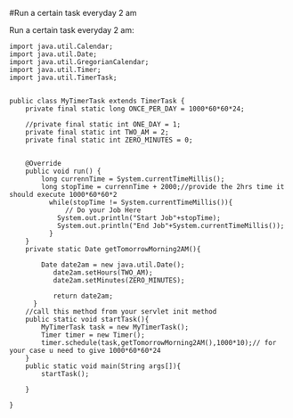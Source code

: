 #Run a certain task everyday 2 am

Run a certain task everyday 2 am:

	import java.util.Calendar;
	import java.util.Date;
	import java.util.GregorianCalendar;
	import java.util.Timer;
	import java.util.TimerTask;
	
	
	public class MyTimerTask extends TimerTask {
	    private final static long ONCE_PER_DAY = 1000*60*60*24;
	
	    //private final static int ONE_DAY = 1;
	    private final static int TWO_AM = 2;
	    private final static int ZERO_MINUTES = 0;
	
	
	    @Override
	    public void run() {
	        long currennTime = System.currentTimeMillis();
	        long stopTime = currennTime + 2000;//provide the 2hrs time it should execute 1000*60*60*2
	          while(stopTime != System.currentTimeMillis()){
	              // Do your Job Here
	            System.out.println("Start Job"+stopTime);
	            System.out.println("End Job"+System.currentTimeMillis());
	          }
	    }
	    private static Date getTomorrowMorning2AM(){
	
	        Date date2am = new java.util.Date(); 
	           date2am.setHours(TWO_AM); 
	           date2am.setMinutes(ZERO_MINUTES); 
	
	           return date2am;
	      }
	    //call this method from your servlet init method
	    public static void startTask(){
	        MyTimerTask task = new MyTimerTask();
	        Timer timer = new Timer();  
	        timer.schedule(task,getTomorrowMorning2AM(),1000*10);// for your case u need to give 1000*60*60*24
	    }
	    public static void main(String args[]){
	        startTask();
	
	    }
	
	}